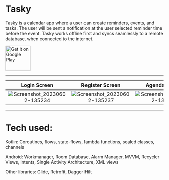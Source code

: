 # Tasky

Tasky is a calendar app where a user can create reminders, events, and tasks. The user will be sent a notification at the user selected reminder time before the event.
Tasky works offline first and syncs seamlessly to a remote database, when connected to the internet. 

[<img src="https://play.google.com/intl/en_us/badges/images/generic/en_badge_web_generic.png" alt="Get it on Google Play" height="80" />](https://play.google.com/store/apps/details?id=com.andrew.tasky&pcampaignid=web_share)

---

Login Screen | Register Screen | Agenda Screen | Event Detail Screen
:-------------------------:|:-------------------------: |:-------------------------: |:-------------------------:
![Screenshot_20230602-135234](https://github.com/andrewhamilton0/Tasky/assets/102604324/f919bbde-386b-4311-9366-90be9b790c1c)  | ![Screenshot_20230602-135237](https://github.com/andrewhamilton0/Tasky/assets/102604324/232dcaa0-faaa-41a1-b616-69ad2a20c16a) | ![Screenshot_20230602-135220](https://github.com/andrewhamilton0/Tasky/assets/102604324/59ae506e-aeba-4313-8f2f-b2a77cae199b) | ![Screenshot_20230602-135052](https://github.com/andrewhamilton0/Tasky/assets/102604324/408e86d7-56f1-4079-b079-87b28656715b) 

---
# Tech used:

Kotlin: Coroutines, flows, state-flows, lambda functions, sealed classes, channels

Android: Workmanager, Room Database, Alarm Manager, MVVM, Recycler Views, Intents, Single Activity Architecture, XML views


Other libraries: Glide, Retrofit, Dagger Hilt
